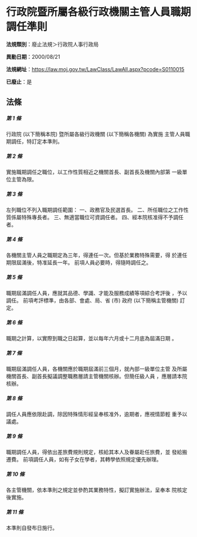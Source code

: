 # 行政院暨所屬各級行政機關主管人員職期調任準則

**法規類別**：廢止法規＞行政院人事行政局

**異動日期**：2000/08/21  

**法規網址**：https://law.moj.gov.tw/LawClass/LawAll.aspx?pcode=S0110015

**已廢止**：是



## 法條
##### 第 1 條
行政院 (以下簡稱本院) 暨所屬各級行政機關 (以下簡稱各機關) 為實施
主管人員職期調任，特訂定本準則。

##### 第 2 條
實施職期調任之職位，以工作性質相近之機關首長、副首長及機關內部第
一級單位主管為限。

##### 第 3 條
左列職位不列入職期調任範圍：
一、政務官及民選首長。
二、所任職位之工作性質係屬特殊專長者。
三、無適當職位可資調任者。
四、經本院核准得不予調任者。


##### 第 4 條
各機關主管人員之職期定為三年，得連任一次。但基於業務特殊需要，得
於連任期限屆滿後，特准延長一年。
前項人員必要時，得隨時調任之。

##### 第 5 條
職期屆滿調任人員，應就其品德、學識、才能及服務成績等項綜合考評後
，予以調任。
前項考評標準，由各部、會處、局、省 (市) 政府 (以下簡稱主管機關)
訂定。

##### 第 6 條
職期之計算，以實際到職之日起算，並以每年六月或十二月底為屆滿日期
。

##### 第 7 條
職期屆滿調任人員，各機關應於職期屆滿前三個月，就內部一級單位主管
及所屬機關首長、副首長擬議調整職務層請主管機關核辦。但簡任級人員
，應層請本院核辦。

##### 第 8 條
調任人員應依限赴調，除因特殊情形經呈奉核准外，逾期者，應視情節輕
重予以議處。

##### 第 9 條
職期調任人員，得依出差旅費規則規定，核給其本人及眷屬赴任旅費，並
發給搬遷費。
前項調任人員，如有子女在學者，其轉學依照規定優先辦理。

##### 第 10 條
各主管機關，依本準則之規定並參酌其業務特性，擬訂實施辦法，呈奉本
院核定後實施。

##### 第 11 條
本準則自發布日施行。


